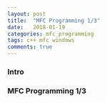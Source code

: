 ```yaml
---
layout: post
title:  "MFC Programming 1/3"
date:   2018-01-19
categories: mfc_programming
tags: c++ mfc windows
comments: true
---
```


### Intro



### MFC Programming 1/3


